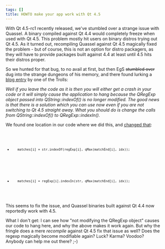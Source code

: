 ```yaml
---
tags: []
title: HOWTO make your app work with Qt 4.5
---
```

With Qt 4.5-rc1 recently released, we've stumbled over a strange issue with Quassel. A binary compiled against Qt 4.4 would completely freeze when used with Qt 4.5. This problem mostly hit users on binary distros trying out Qt 4.5. As it turned out, recompiling Quassel against Qt 4.5 magically fixed the problem - but of course, this is not an option for distro packagers, as they will have to provide packages built against 4.4 at least until 4.5 hits their distros proper.

So we hunted for that bug, to no avail at first, but then EgS <strike>stumbled over</strike> dug into the strange dungeons of his memory, and there found lurking a <a href="http://labs.trolltech.com/blogs/2008/11/04/910/">blog entry</a> by one of the Trolls:

<cite>
Well if you leave the code as it is then you will either get a crash in your code or it will simply cause the application to hang because the QRegExp object passed into QString::indexOf() is no longer modified. The good news is that there is a solution which you can use now even if you are not switching to Qt 4.5 straight away. What you should do is change the calls from QString::indexOf() to QRegExp::indexIn().
</cite>

We found one location in our code where we did this, and <a href="http://git.quassel-irc.org/?p=quassel.git;a=commit;h=7d7c70c5c27be65af2d53df5cca27265c2d1d666">changed that</a>:
<code>
-        matches[i] = str.indexOf(regExp[i], qMax(matchEnd[i], idx));
+        matches[i] = regExp[i].indexIn(str, qMax(matchEnd[i], idx));
</code>

This seems to fix the issue, and Quassel binaries built against Qt 4.4 now reportedly work with 4.5.

What I don't get: I can see how "not modifying the QRegExp object" causes our code to hang here, and why the above makes it work again. But why the fringle does a mere <em>recompile</em> against Qt 4.5 fix that issue as well? Does the regexp magically become modifiable again? Luck? Karma? Voodoo? Anybody can help me out there? ;-)
<!--break-->
